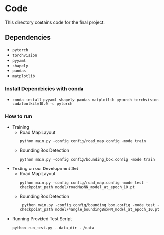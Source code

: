 # Code
This directory contains code for the final project.

## Dependencies
- `pytorch`
- `torchvision`
- `pyyaml`
- `shapely`
- `pandas`
- `matplotlib`

### Install Dependeicies with conda
- `conda install pyyaml shapely pandas matplotlib pytorch torchvision cudatoolkit=10.0 -c pytorch`

### How to run
- Training
    - Road Map Layout
        ```
        python main.py -config config/road_map.config -mode train
        ```
    - Bounding Box Detection
        ```
        python main.py -config config/bounding_box.config -mode train
        ```
- Testing on our Development Set
    - Road Map Layout
        ```
        python main.py -config config/road_map.config -mode test -checkpoint_path model/roadMapNN_model_at_epoch_10.pt
        ```
    - Bounding Box Detection
        ```
         python main.py -config config/bounding_box.config -mode test -checkpoint_path model/4angle_boundingBoxNN_model_at_epoch_10.pt
        ```
- Running Provided Test Script
    ```
    python run_test.py --data_dir ../data
    ```